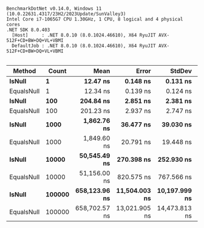 ```

BenchmarkDotNet v0.14.0, Windows 11 (10.0.22631.4317/23H2/2023Update/SunValley3)
Intel Core i7-1065G7 CPU 1.30GHz, 1 CPU, 8 logical and 4 physical cores
.NET SDK 8.0.403
  [Host]     : .NET 8.0.10 (8.0.1024.46610), X64 RyuJIT AVX-512F+CD+BW+DQ+VL+VBMI
  DefaultJob : .NET 8.0.10 (8.0.1024.46610), X64 RyuJIT AVX-512F+CD+BW+DQ+VL+VBMI


```
| Method     | Count  | Mean          | Error         | StdDev        | StdErr       | Min           | Q1            | Median        | Q3            | Max           | Op/s         | Rank | Gen0   | Allocated |
|----------- |------- |--------------:|--------------:|--------------:|-------------:|--------------:|--------------:|--------------:|--------------:|--------------:|-------------:|-----:|-------:|----------:|
| **IsNull**     | **1**      |      **12.47 ns** |      **0.148 ns** |      **0.131 ns** |     **0.035 ns** |      **12.30 ns** |      **12.34 ns** |      **12.46 ns** |      **12.62 ns** |      **12.65 ns** | **80,179,786.5** |    **1** | **0.0076** |      **32 B** |
| EqualsNull | 1      |      12.34 ns |      0.139 ns |      0.124 ns |     0.033 ns |      12.12 ns |      12.29 ns |      12.35 ns |      12.38 ns |      12.57 ns | 81,014,352.0 |    1 | 0.0076 |      32 B |
| **IsNull**     | **100**    |     **204.84 ns** |      **2.851 ns** |      **2.381 ns** |     **0.660 ns** |     **200.21 ns** |     **202.97 ns** |     **205.15 ns** |     **206.80 ns** |     **208.35 ns** |  **4,881,969.4** |    **2** | **0.0076** |      **32 B** |
| EqualsNull | 100    |     201.23 ns |      2.937 ns |      2.747 ns |     0.709 ns |     196.04 ns |     199.47 ns |     201.93 ns |     202.81 ns |     206.87 ns |  4,969,410.6 |    2 | 0.0076 |      32 B |
| **IsNull**     | **1000**   |   **1,862.76 ns** |     **36.477 ns** |     **39.030 ns** |     **9.200 ns** |   **1,797.18 ns** |   **1,838.67 ns** |   **1,861.51 ns** |   **1,899.56 ns** |   **1,927.99 ns** |    **536,836.7** |    **3** | **0.0076** |      **32 B** |
| EqualsNull | 1000   |   1,849.60 ns |     20.791 ns |     19.448 ns |     5.021 ns |   1,820.52 ns |   1,829.64 ns |   1,853.24 ns |   1,863.95 ns |   1,879.82 ns |    540,657.6 |    3 | 0.0076 |      32 B |
| **IsNull**     | **10000**  |  **50,545.49 ns** |    **270.398 ns** |    **252.930 ns** |    **65.306 ns** |  **50,071.99 ns** |  **50,346.01 ns** |  **50,563.00 ns** |  **50,730.62 ns** |  **50,942.53 ns** |     **19,784.2** |    **4** |      **-** |      **32 B** |
| EqualsNull | 10000  |  51,156.00 ns |    820.575 ns |    767.566 ns |   198.185 ns |  50,023.26 ns |  50,497.60 ns |  51,038.55 ns |  51,709.58 ns |  52,413.09 ns |     19,548.0 |    4 |      - |      32 B |
| **IsNull**     | **100000** | **658,123.96 ns** | **11,504.003 ns** | **10,197.999 ns** | **2,725.530 ns** | **645,549.61 ns** | **649,855.30 ns** | **656,659.72 ns** | **664,957.96 ns** | **680,071.78 ns** |      **1,519.5** |    **5** |      **-** |      **32 B** |
| EqualsNull | 100000 | 658,702.57 ns | 13,021.905 ns | 14,473.813 ns | 3,320.520 ns | 645,593.95 ns | 648,512.40 ns | 650,997.07 ns | 665,348.14 ns | 689,133.11 ns |      1,518.1 |    5 |      - |      32 B |
